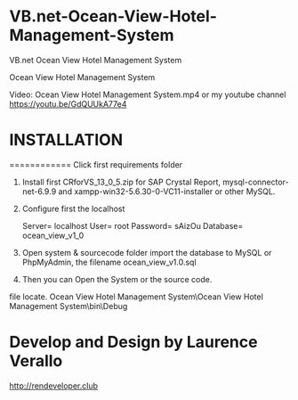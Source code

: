 # VB.net-Ocean-View-Hotel-Management-System
VB.net Ocean View Hotel Management System


Ocean View Hotel Management System

Video: Ocean View Hotel Management System.mp4 or my youtube channel https://youtu.be/GdQUUkA77e4

# INSTALLATION
============
Click first requirements folder
1. Install first CRforVS_13_0_5.zip for SAP Crystal Report, mysql-connector-net-6.9.9 
   and xampp-win32-5.6.30-0-VC11-installer or other MySQL.
3. Configure first the localhost 

	Server= localhost
	User= root
	Password= sAizOu
	Database= ocean_view_v1_0

2. Open system & sourcecode folder
   import the database to MySQL or PhpMyAdmin, the filename ocean_view_v1.0.sql

3. Then you can Open the System or the source code.

file locate. Ocean View Hotel Management System\Ocean View Hotel Management System\bin\Debug



# Develop and Design by Laurence Verallo
http://rendeveloper.club
